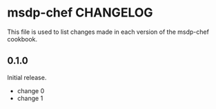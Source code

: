 # msdp-chef CHANGELOG

This file is used to list changes made in each version of the msdp-chef cookbook.

## 0.1.0

Initial release.

- change 0
- change 1
